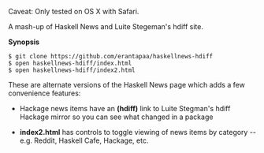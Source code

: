 
Caveat: Only tested on OS X with Safari.

A mash-up of Haskell News and Luite Stegeman's hdiff site.

__Synopsis__

    $ git clone https://github.com/erantapaa/haskellnews-hdiff
    $ open haskellnews-hdiff/index.html
    $ open haskellnews-hdiff/index2.html

These are alternate versions of the Haskell News page
which adds a few convenience features:

- Hackage news items have an __(hdiff)__ link to
  Luite Stegman's hdiff Hackage mirror so you can see
  what changed in a package

- __index2.html__ has controls to toggle viewing of
news items by category -- e.g. Reddit, Haskell Cafe, Hackage, etc.

